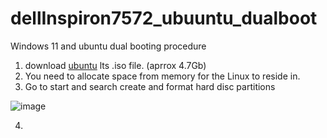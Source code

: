 # dellInspiron7572_ubuuntu_dualboot
Windows 11 and ubuntu dual booting procedure 

1) download [ubuntu](https://ubuntu.com/download/desktop) lts .iso file. (aprrox 4.7Gb)
2) You need to allocate space from memory for the Linux to reside in.
3) Go to start and search create and format hard disc partitions
   
 ![image](https://github.com/manavshah-28/dellInspiron7572_ubuuntu_dualboot/assets/82638448/ee8ce437-2d88-4d85-a735-d5bec529a535)

 4) 
